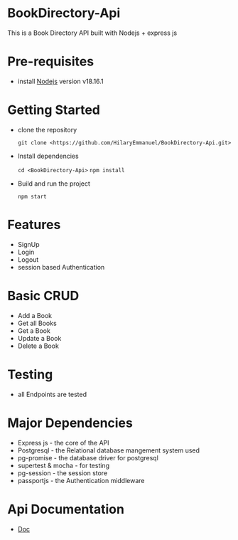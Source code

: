 # BookDirectory-Api
This is a Book Directory API built with Nodejs + express js

# Pre-requisites
- install [Nodejs](https://nodejs.org/en/blog/release/v18.16.1) version v18.16.1

# Getting Started
- clone the repository

  ` git clone <https://github.com/HilaryEmmanuel/BookDirectory-Api.git> `

- Install dependencies
  
  ` cd <BookDirectory-Api> `
  ` npm install `

- Build and run the project
  
  ` npm start  `

# Features
- SignUp
- Login
- Logout
- session based Authentication

# Basic CRUD
- Add a Book
- Get all Books
- Get a Book
- Update a Book
- Delete a Book

# Testing
- all Endpoints are tested

# Major Dependencies
- Express js - the core of the API
- Postgresql - the Relational database mangement system used
- pg-promise - the database driver for postgresql
- supertest & mocha - for testing
- pg-session - the session store
- passportjs - the Authentication middleware


# Api Documentation
- [Doc](https://github.com/HilaryEmmanuel/BookDirectory-API/blob/main/BookDirectory-API.postman_collection.json)

